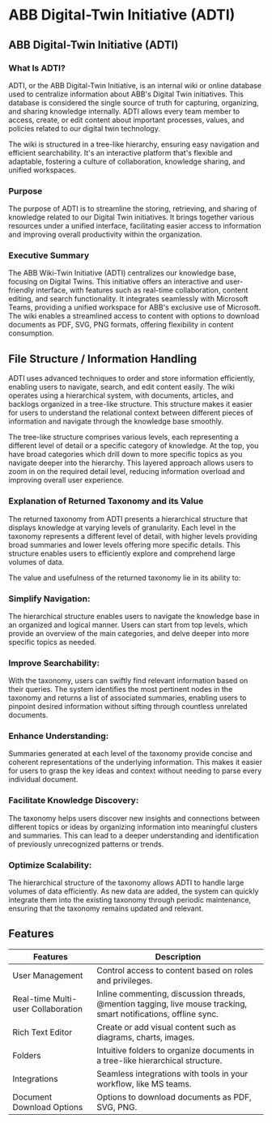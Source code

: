 # ABB Digital-Twin Initiative (ADTI)

## **ABB Digital-Twin Initiative (ADTI)**

### **What Is ADTI?**

ADTI, or the ABB Digital-Twin Initiative, is an internal wiki or online database used to centralize information about ABB's Digital Twin initiatives. This database is considered the single source of truth for capturing, organizing, and sharing knowledge internally. ADTI allows every team member to access, create, or edit content about important processes, values, and policies related to our digital twin technology.

The wiki is structured in a tree-like hierarchy, ensuring easy navigation and efficient searchability. It's an interactive platform that's flexible and adaptable, fostering a culture of collaboration, knowledge sharing, and unified workspaces.

### **Purpose**

The purpose of ADTI is to streamline the storing, retrieving, and sharing of knowledge related to our Digital Twin initiatives. It brings together various resources under a unified interface, facilitating easier access to information and improving overall productivity within the organization.

### **Executive Summary**

The ABB Wiki-Twin Initiative (ADTI) centralizes our knowledge base, focusing on Digital Twins. This initiative offers an interactive and user-friendly interface, with features such as real-time collaboration, content editing, and search functionality. It integrates seamlessly with Microsoft Teams, providing a unified workspace for ABB's exclusive use of Microsoft. The wiki enables a streamlined access to content with options to download documents as PDF, SVG, PNG formats, offering flexibility in content consumption.

## **File Structure / Information Handling**

ADTI uses advanced techniques to order and store information efficiently, enabling users to navigate, search, and edit content easily. The wiki operates using a hierarchical system, with documents, articles, and backlogs organized in a tree-like structure. This structure makes it easier for users to understand the relational context between different pieces of information and navigate through the knowledge base smoothly.

The tree-like structure comprises various levels, each representing a different level of detail or a specific category of knowledge. At the top, you have broad categories which drill down to more specific topics as you navigate deeper into the hierarchy. This layered approach allows users to zoom in on the required detail level, reducing information overload and improving overall user experience.

### **Explanation of Returned Taxonomy and its Value**

The returned taxonomy from ADTI presents a hierarchical structure that displays knowledge at varying levels of granularity. Each level in the taxonomy represents a different level of detail, with higher levels providing broad summaries and lower levels offering more specific details. This structure enables users to efficiently explore and comprehend large volumes of data.

The value and usefulness of the returned taxonomy lie in its ability to:

### Simplify Navigation:

The hierarchical structure enables users to navigate the knowledge base in an organized and logical manner. Users can start from top levels, which provide an overview of the main categories, and delve deeper into more specific topics as needed.

### Improve Searchability:

With the taxonomy, users can swiftly find relevant information based on their queries. The system identifies the most pertinent nodes in the taxonomy and returns a list of associated summaries, enabling users to pinpoint desired information without sifting through countless unrelated documents.

### Enhance Understanding:

Summaries generated at each level of the taxonomy provide concise and coherent representations of the underlying information. This makes it easier for users to grasp the key ideas and context without needing to parse every individual document.

### Facilitate Knowledge Discovery:

The taxonomy helps users discover new insights and connections between different topics or ideas by organizing information into meaningful clusters and summaries. This can lead to a deeper understanding and identification of previously unrecognized patterns or trends.

### Optimize Scalability:

The hierarchical structure of the taxonomy allows ADTI to handle large volumes of data efficiently. As new data are added, the system can quickly integrate them into the existing taxonomy through periodic maintenance, ensuring that the taxonomy remains updated and relevant.

## **Features**

| Features | Description |
| --- | --- |
| User Management | Control access to content based on roles and privileges. |
| Real-time Multi-user Collaboration | Inline commenting, discussion threads, @mention tagging, live mouse tracking, smart notifications, offline sync. |
| Rich Text Editor | Create or add visual content such as diagrams, charts, images. |
| Folders | Intuitive folders to organize documents in a tree-like hierarchical structure. |
| Integrations | Seamless integrations with tools in your workflow, like MS teams. |
| Document Download Options | Options to download documents as PDF, SVG, PNG. |